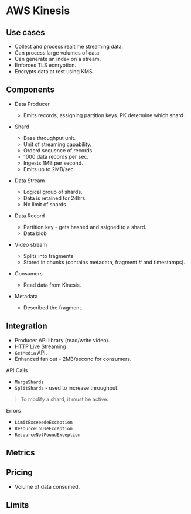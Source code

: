 # AWS Kinesis

## Use cases

- Collect and process realtime streaming data.
- Can process large volumes of data.
- Can generate an index on a stream.
- Enforces TLS ecnryption.
- Encrypts data at rest using KMS.

## Components

- Data Producer
  - Emits records, assigning partition keys. PK determine which shard
- Shard
  - Base throughput unit.
  - Unit of streaming capability.
  - Orderd sequence of records.
  - 1000 data records per sec.
  - Ingests 1MB per second.
  - Emits up to 2MB/sec.
- Data Stream
  - Logical group of shards.
  - Data is retained for 24hrs.
  - No limit of shards.
- Data Record
  - Partition key - gets hashed and ssigned to a shard.
  - Data blob

- Video stream
  - Splits into fragments
  - Stored in chunks (contains metadata, fragment # and timestamps).
- Consumers
  - Read data from Kinesis.
- Metadata
  - Described the fragment.

## Integration

- Producer API library (read/write video).
- HTTP Live Streaming
- `GetMedia` API.
- Enhanced fan out - 2MB/second for consumers.

API Calls

- `MergeShards`
- `SplitShards` - used to increase throughput.

> To modify a shard, it must be active.

Errors

- `LimitExceeedeException`
- `ResourceInUseException`
- `ResourceNotFoundException`

## Metrics

## Pricing

- Volume of data consumed.

## Limits
